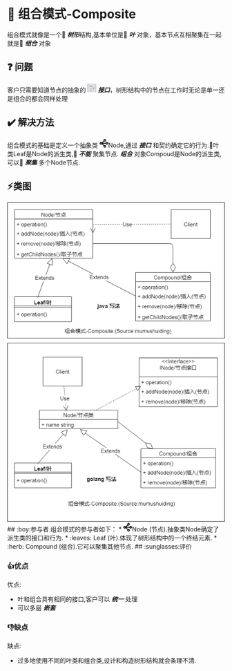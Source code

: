 # :herb: 组合模式-Composite
组合模式就像是一个:palm_tree: ***树形***结构,基本单位是:leaves: ***叶*** 对象，基本节点互相聚集在一起就是:herb: ***组合*** 对象
## :question: 问题 
客户只需要知道节点的抽象的 <img src="./../img/pics/interface.png" width="20px" height="20px"/> ***接口***，树形结构中的节点在工作时无论是单一还是组合的都会同样处理
## :heavy_check_mark: 解决方法
组合模式的基础是定义一个抽象类 <img src="./../img/pics/node节点.png" width="20px" height="20px"/>Node,通过 ***接口*** 和契约确定它的行为.:leaves:叶类Leaf是Node的派生类,:no_entry_sign: ***不能*** 聚集节点. ***组合*** 对象Compoud是Node的派生类,可以:dart: ***聚集*** 多个Node节点.
## :zap:类图
<img src="./../img/design-patterns-05-composite.png">
## :boy:参与者
组合模式的参与者如下：
  * <img src="./../img/pics/node节点.png" width="20px" height="20px"/>Node (节点).抽象类Node确定了派生类的接口和行为.
  * :leaves: Leaf (叶).体现了树形结构中的一个终结元素.
  * :herb: Compound (组合).它可以聚集其他节点.
## :sunglasses:评价

### :+1:优点

优点:
  * 叶和组合具有相同的接口,客户可以 ***统一*** 处理
  * 可以多层 ***嵌套***

### :-1:缺点
缺点:
  * 过多地使用不同的叶类和组合类,设计和构造树形结构就会条理不清.
